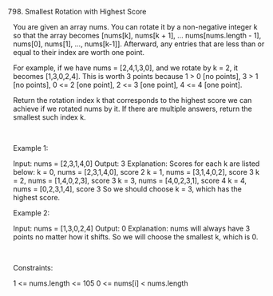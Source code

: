 798. Smallest Rotation with Highest Score

You are given an array nums. You can rotate it by a non-negative integer k so that the array becomes [nums[k], nums[k + 1], ... nums[nums.length - 1], nums[0], nums[1], ..., nums[k-1]]. Afterward, any entries that are less than or equal to their index are worth one point.

For example, if we have nums = [2,4,1,3,0], and we rotate by k = 2, it becomes [1,3,0,2,4]. This is worth 3 points because 1 > 0 [no points], 3 > 1 [no points], 0 <= 2 [one point], 2 <= 3 [one point], 4 <= 4 [one point].

Return the rotation index k that corresponds to the highest score we can achieve if we rotated nums by it. If there are multiple answers, return the smallest such index k.

 

Example 1:

Input: nums = [2,3,1,4,0]
Output: 3
Explanation: Scores for each k are listed below: 
k = 0,  nums = [2,3,1,4,0],    score 2
k = 1,  nums = [3,1,4,0,2],    score 3
k = 2,  nums = [1,4,0,2,3],    score 3
k = 3,  nums = [4,0,2,3,1],    score 4
k = 4,  nums = [0,2,3,1,4],    score 3
So we should choose k = 3, which has the highest score.


Example 2:

Input: nums = [1,3,0,2,4]
Output: 0
Explanation: nums will always have 3 points no matter how it shifts.
So we will choose the smallest k, which is 0.


 

Constraints:

1 <= nums.length <= 105
0 <= nums[i] < nums.length